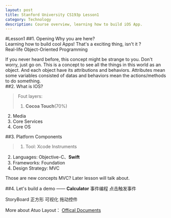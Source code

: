 ```yaml
---
layout: post
title: Stanford University CS193p Lesson1
category: Technology
description: Course overview, learning how to build iOS App.
---
```

#Lesson1
##1. Opening
Why you are here?   
Learning how to build cool Apps! 
That's a exciting thing, isn't it ?   
Real-life Object-Oriented Programming 

If you never heard before, this concept might be strange to you. Don't worry, just go on. This is a concept to see all the things in this world as an object. And each object have its attributions and behaviors. Attributes mean some variables consisted of datas and behaviors mean the actions/methods to do something.     
##2. What is IOS?
> Fout layers:
> 
>1. **Cocoa Touch**(70%)
2. Media
3. Core Services
4. Core OS

##3. Platform Components
>1. Tool: Xcode Instruments
2. Languages: Objective-C、**Swift**
3. Frameworks: Foundation
4. Design Strategy: MVC

Those are new concepts
MVC? Later lesson will talk about.

##4. Let's build a demo —— **Calculator**
事件编程 点击触发事件

StoryBoard 正方形 可视化 拖动控件

More about Atuo Layout：
[Offical Documents](https://developer.apple.com/library/ios/navigation/)

    






